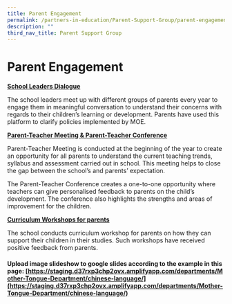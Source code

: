 ```yaml
---
title: Parent Engagement
permalink: /partners-in-education/Parent-Support-Group/parent-engagement/
description: ""
third_nav_title: Parent Support Group
---
```

# Parent Engagement
<b><u>School Leaders Dialogue</u></b>

The school leaders meet up with different groups of parents every year to engage them in meaningful conversation to understand their concerns with regards to their children’s learning or development. Parents have used this platform to clarify policies implemented by MOE.

<b><u>Parent-Teacher Meeting & Parent-Teacher Conference</u></b>

Parent-Teacher Meeting is conducted at the beginning of the year to create an opportunity for all parents to understand the current teaching trends, syllabus and assessment carried out in school. This meeting helps to close the gap between the school’s and parents’ expectation.

The Parent-Teacher Conference creates a one-to-one opportunity where teachers can give personalised feedback to parents on the child’s development. The conference also highlights the strengths and areas of improvement for the children.

<b><u>Curriculum Workshops for parents</u></b>

The school conducts curriculum workshop for parents on how they can support their children in their studies. Such workshops have received positive feedback from parents.


#### Upload image slideshow to google slides according to the example in this page: [https://staging.d37rxp3chp2ovx.amplifyapp.com/departments/Mother-Tongue-Department/chinese-language/](https://staging.d37rxp3chp2ovx.amplifyapp.com/departments/Mother-Tongue-Department/chinese-language/)